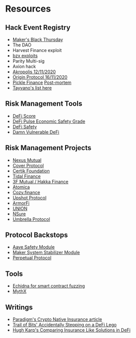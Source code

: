 # Resources

## Hack Event Registry
* [Maker's Black Thursday](https://twitter.com/monetsupply/status/1308464483791060993?s=12)
* The DAO
* Harvest Finance exploit
* [bzx exploits](https://twitter.com/bneiluj/status/1228757175595438080)
* Parity Multi-sig
* Axion hack
* [Akropolis 12/11/2020](https://twitter.com/Dogetoshi/status/1326963117356625931)
* [Origin Protocol 16/11/2020](https://twitter.com/stanikulechov/status/1328514979121795072?s=21)
* [Pickle Finance](https://www.coindesk.com/defi-protocol-pickle-finance-token-loses-almost-half-its-value-after-19-7m-hack) [Post-mortem](https://github.com/banteg/evil-jar/blob/master/readme.md)
* [Tayvano's list here](https://twitter.com/tayvano_/status/1334158134055559171/photo/1)

## Risk Management Tools
* [DeFi Score](https://defiscore.io/)
* [DeFi Pulse Economic Safety Grade](https://twitter.com/defipulse/status/1316098765384753152?s=20)
* [DeFi Safety](https://defisafety.com/) 
* [Damn Vulnerable DeFi](https://www.damnvulnerabledefi.xyz/)

## Risk Management Projects
* [Nexus Mutual](https://nexusmutual.io/)
* [Cover Protocol](https://www.coverprotocol.com/)
* [Certik Foundation](https://shield.certik.foundation/)
* [Tidal Finance](https://tidal.finance/)
* [3F Mutual / Hakka Finance](https://3fmutual.com/)
* [Atomica](https://atomica.org/)
* [Cozy.finance](https://cozy.finance/)
* [Upshot Protocol](https://medium.com/upshothq/introducing-upshot-one-a-q-a-protocol-58dd4ba0d612)
* [ArmorFi](https://twitter.com/armorfi)
* [UNION](https://www.unn.finance)
* [NSure](https://nsure.network/#/)
* [Umbrella Protocol](https://medium.com/yam-finance/introducing-the-umbrella-protocol-by-yam-e89109548c6d)

## Protocol Backstops
* [Aave Safety Module](https://docs.aave.com/aavenomics/safety-module)
* [Maker System Stabilizer Module](https://docs.makerdao.com/smart-contract-modules/system-stabilizer-module)
* [Perpetual Protocol](https://docs.perp.fi/getting-started/how-it-works)

## Tools
* [Echidna for smart contract fuzzing](https://medium.com/coinmonks/smart-contract-fuzzing-d9b88e0b0a05)
* [MythX](https://mythx.io/)

## Writings
* [Paradigm's Crypto Native Insurance article](https://www.fehrsam.xyz/blog/crypto-native-insurance-defi)
* [Trail of Bits' Accidentally Stepping on a DeFi Lego](https://blog.trailofbits.com/2020/08/05/accidentally-stepping-on-a-defi-lego/)
* [Hugh Karp's Comparing Insurance Like Solutions in DeFi](https://medium.com/@hugh_karp/comparing-insurance-like-solutions-in-defi-a804a6be6d48)